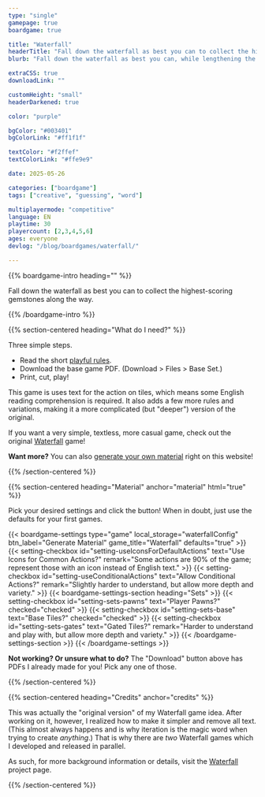 ```yaml
---
type: "single"
gamepage: true
boardgame: true

title: "Waterfall"
headerTitle: "Fall down the waterfall as best you can to collect the highest-scoring gemstones along the way."
blurb: "Fall down the waterfall as best you can, while lengthening the waterfall as you play, to collect the highest-scoring gemstones along the way."

extraCSS: true
downloadLink: ""

customHeight: "small"
headerDarkened: true

color: "purple"

bgColor: "#003401"
bgColorLink: "#ff1f1f"

textColor: "#f2ffef"
textColorLink: "#ffe9e9"

date: 2025-05-26

categories: ["boardgame"]
tags: ["creative", "guessing", "word"]

multiplayermode: "competitive"
language: EN
playtime: 30
playercount: [2,3,4,5,6]
ages: everyone
devlog: "/blog/boardgames/waterfall/"

---
```


{{% boardgame-intro heading="" %}}

Fall down the waterfall as best you can to collect the highest-scoring gemstones along the way.

{{% /boardgame-intro %}}

{{% section-centered heading="What do I need?" %}}

Three simple steps.
* Read the short [playful rules](rules).
* Download the base game PDF. (Download > Files > Base Set.)
* Print, cut, play!

This game is uses text for the action on tiles, which means some English reading comprehension is required. It also adds a few more rules and variations, making it a more complicated (but "deeper") version of the original.

If you want a very simple, textless, more casual game, check out the original [Waterfall](/waterfall/) game!  

**Want more?** You can also [generate your own material](#material) right on this website!

{{% /section-centered %}}

{{% section-centered heading="Material" anchor="material" html="true" %}}

<p>Pick your desired settings and click the button! When in doubt, just use the defaults for your first games.</p>

{{< boardgame-settings type="game" local_storage="waterfallConfig" btn_label="Generate Material" game_title="Waterfall" defaults="true" >}}
  {{< setting-checkbox id="setting-useIconsForDefaultActions" text="Use Icons for Common Actions?" remark="Some actions are 90% of the game; represent those with an icon instead of English text." >}}
  {{< setting-checkbox id="setting-useConditionalActions" text="Allow Conditional Actions?" remark="Slightly harder to understand, but allow more depth and variety." >}}
  {{< boardgame-settings-section heading="Sets" >}}
    {{< setting-checkbox id="setting-sets-pawns" text="Player Pawns?" checked="checked" >}}
    {{< setting-checkbox id="setting-sets-base" text="Base Tiles?" checked="checked" >}}
    {{< setting-checkbox id="setting-sets-gates" text="Gated Tiles?" remark="Harder to understand and play with, but allow more depth and variety." >}}
  {{< /boardgame-settings-section >}}
{{< /boardgame-settings >}}

<p class="settings-remark"><strong>Not working? Or unsure what to do?</strong> The "Download" button above has PDFs I already made for you! Pick any one of those.</p>

{{% /section-centered %}}

{{% section-centered heading="Credits" anchor="credits" %}}

This was actually the "original version" of my Waterfall game idea. After working on it, however, I realized how to make it simpler and remove all text. (This almost always happens and is why iteration is the magic word when trying to create _anything_.) That is why there are _two_ Waterfall games which I developed and released in parallel.

As such, for more background information or details, visit the [Waterfall](/waterfall/) project page.

{{% /section-centered %}}